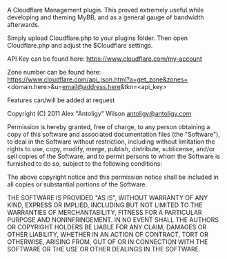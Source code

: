 A Cloudflare Management plugin. This proved extremely useful while developing and theming MyBB, and as a general gauge of bandwidth afterwards.

Simply upload Cloudflare.php to your plugins folder. Then open Cloudflare.php and adjust the $Cloudflare settings.

API Key can be found here: https://www.cloudflare.com/my-account

Zone number can be found here: https://www.cloudflare.com/api_json.html?a=get_zone&zones=<domain.here>&u=<email@address.here>&tkn=<api_key>

Features can/will be added at request


Copyright (C) 2011 Alex "Antoligy" Wilson <antoligy@antoligy.com>

Permission is hereby granted, free of charge, to any person obtaining a copy of
this software and associated documentation files (the "Software"), to deal in
the Software without restriction, including without limitation the rights to
use, copy, modify, merge, publish, distribute, sublicense, and/or sell copies
of the Software, and to permit persons to whom the Software is furnished to do
so, subject to the following conditions:

The above copyright notice and this permission notice shall be included in all
copies or substantial portions of the Software.

THE SOFTWARE IS PROVIDED "AS IS", WITHOUT WARRANTY OF ANY KIND, EXPRESS OR
IMPLIED, INCLUDING BUT NOT LIMITED TO THE WARRANTIES OF MERCHANTABILITY,
FITNESS FOR A PARTICULAR PURPOSE AND NONINFRINGEMENT. IN NO EVENT SHALL THE
AUTHORS OR COPYRIGHT HOLDERS BE LIABLE FOR ANY CLAIM, DAMAGES OR OTHER
LIABILITY, WHETHER IN AN ACTION OF CONTRACT, TORT OR OTHERWISE, ARISING FROM,
OUT OF OR IN CONNECTION WITH THE SOFTWARE OR THE USE OR OTHER DEALINGS IN THE
SOFTWARE.

